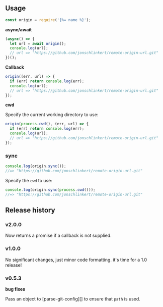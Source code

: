 ## Usage

```js
const origin = require('{%= name %}');
```

**async/await**


```js
(async() => {
  let url = await origin();
  console.log(url);
  // url => "https://github.com/jonschlinkert/remote-origin-url.git"
})();
```


**Callback**

```js
origin((err, url) => {
  if (err) return console.log(err);
  console.log(url);
  // url => "https://github.com/jonschlinkert/remote-origin-url.git"
});
```

**cwd**

Specify the current working directory to use:

```js
origin(process.cwd(), (err, url) => {
  if (err) return console.log(err);
  console.log(url);
  // url => "https://github.com/jonschlinkert/remote-origin-url.git"
});
```

### sync

```js
console.log(origin.sync());
//=> "https://github.com/jonschlinkert/remote-origin-url.git"
```

Specify the `cwd` to use:


```js
console.log(origin.sync(process.cwd()));
//=> "https://github.com/jonschlinkert/remote-origin-url.git"
```

## Release history

### v2.0.0

Now returns a promise if a callback is not supplied.

### v1.0.0

No significant changes, just minor code formatting. it's time for a 1.0 release!

### v0.5.3

**bug fixes**

Pass an object to [parse-git-config][] to ensure that `path` is used.
